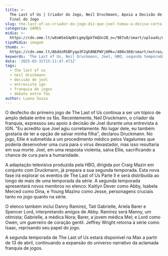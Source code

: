 ```yaml
---
title: >-
  The Last of Us | Criador do Jogo, Neil Druckmann, Apoia a Decisão de Joel no
  Final do Jogo
slug: the-last-of-us-criador-do-jogo-diz-que-joel-tomou-a-deciso-certa
categoria: GAMES
midia: >-
  https://cdn.ome.lt/w8xWSeG4pBrLgmyQpkTmQGn2B_o=/987x0/smart/uploads/conteudo/fotos/OMELETE_CAPA_-_2025-03-31T112235.539.png
tipoMidia: imagem
thumb: >-
  https://cdn.ome.lt/AbddzRSBFyqa3F2qh8NEPWYj6Mk=/480x360/smart/extras/conteudos/omelete_THUMB_-_2025-03-31T112303.114.png
keywords: 'The Last of Us, Neil Druckmann, Joel, HBO, segunda temporada The Last of Us'
data: '2025-03-31T15:11:47.471Z'
tags:
  - the last of us
  - neil druckmann
  - decisão de joel
  - entrevista ign
  - franquia de jogos
  - debate entre fãs
author: Luana Souza
---
```


O desfecho do primeiro jogo de The Last of Us continua a ser um tópico de amplo debate entre os fãs. Recentemente, Neil Druckmann, o criador da franquia, expressou seu apoio à decisão de Joel durante uma entrevista à IGN. "Eu acredito que Joel agiu corretamente. No lugar dele, eu também gostaria de ter a opção de salvar minha filha", declarou Druckmann. No jogo, Ellie é submetida a um procedimento médico pelos Vagalumes que poderia desenvolver uma cura para o vírus devastador, mas isso resultaria em sua morte. Joel, em uma resposta violenta, salva Ellie, sacrificando a chance de cura para a humanidade.

A adaptação televisiva produzida pela HBO, dirigida por Craig Mazin em conjunto com Druckmann, já prepara a sua segunda temporada. Esta nova fase irá explorar os eventos de The Last of Us Parte II e será distribuída ao longo de mais de uma temporada da série. A segunda temporada apresentará novos membros no elenco: Kaitlyn Dever como Abby, Isabela Merced como Dina, e Young Mazino como Jesse, personagens cruciais tanto no jogo quanto na série.

O elenco também inclui Danny Ramirez, Tati Gabrielle, Ariela Barer e Spencer Lord, interpretando amigos de Abby. Ramirez será Manny, um otimista; Gabrielle, a médica Nora; Barer, a jovem médica Mel; e Lord como Owen, um guerreiro de coração gentil. Jeffrey Wright retorna à série como Isaac, reprisando seu papel do jogo.

A segunda temporada de The Last of Us estará disponível na Max a partir de 13 de abril, continuando a expansão do universo narrativo da aclamada franquia de jogos.
